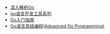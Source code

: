 
+ [深入解析Go](https://89330595.xyz/books/go-internals/)
+ [go语言开发工具系列](https://juejin.cn/post/6907923821609615368)
+ [Go入门指南](https://go.xiao5.info/)
+ [Go语言高级编程(Advanced Go Programming)](https://hezhiqiang8909.gitbook.io/go)
